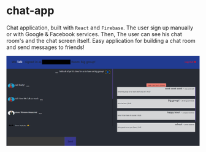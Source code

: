 # chat-app
Chat application, built with `React` and `Firebase`.
The user sign up manually or with Google & Facebook services.
Then, The user can see his chat room's and the chat screen itself.
Easy application for building a chat room and send messages to friends!

<img src="./chatapp.PNG" width=900>
